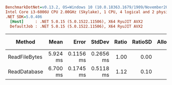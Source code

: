 ``` ini

BenchmarkDotNet=v0.13.2, OS=Windows 10 (10.0.18363.1679/1909/November2019Update/19H2)
Intel Core i3-6006U CPU 2.00GHz (Skylake), 1 CPU, 4 logical and 2 physical cores
.NET SDK=5.0.406
  [Host]     : .NET 5.0.15 (5.0.1522.11506), X64 RyuJIT AVX2
  DefaultJob : .NET 5.0.15 (5.0.1522.11506), X64 RyuJIT AVX2


```
|        Method |     Mean |     Error |    StdDev | Ratio | RatioSD | Allocated | Alloc Ratio |
|-------------- |---------:|----------:|----------:|------:|--------:|----------:|------------:|
| ReadFileBytes | 5.924 ms | 0.1156 ms | 0.2656 ms |  1.00 |    0.00 |  10.68 MB |        1.00 |
|  ReadDatabase | 6.700 ms | 0.1745 ms | 0.5118 ms |  1.12 |    0.10 |  10.68 MB |        1.00 |
